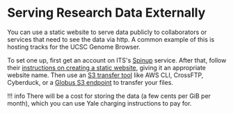 # Serving Research Data Externally

You can use a static website to serve data publicly to collaborators or services that need to see the data via http. A common example of this is hosting tracks for the UCSC Genome Browser. 

To set one up, first get an account on ITS's [Spinup](http://spinup.internal.yale.edu) service. After that, follow their [instructions on creating a static website](https://yaleits.atlassian.net/wiki/spaces/spinup/pages/905969895/How+do+I+use+a+Spinup+static+website), giving it an appropriate website name. Then use an [S3 transfer tool](https://yaleits.atlassian.net/wiki/spaces/spinup/pages/829292599/How+do+I+use+a+Spinup+S3+bucket) like AWS CLI, CrossFTP, Cyberduck, or a [Globus S3 endpoint](/clusters-at-yale/data/globus#) to transfer your files.

!!! info
    There will be a cost for storing the data (a few cents per GiB per month), which you can use Yale charging instructions to pay for.



